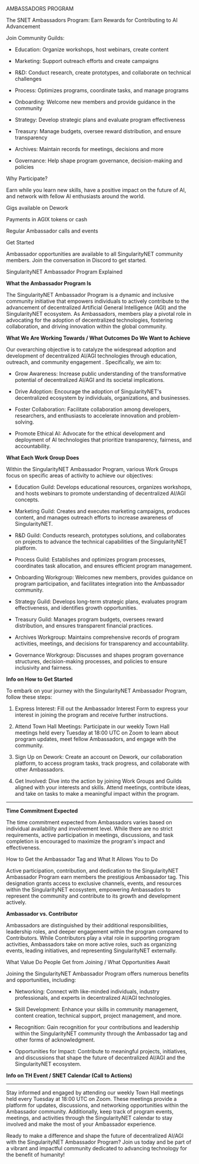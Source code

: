 AMBASSADORS PROGRAM













The SNET Ambassadors Program: Earn Rewards for Contributing to AI Advancement



Join Community Guilds:



- Education: Organize workshops, host webinars, create content

- Marketing: Support outreach efforts and create campaigns

- R&D: Conduct research, create prototypes, and collaborate on technical challenges

- Process: Optimizes programs, coordinate tasks, and manage programs

- Onboarding: Welcome new members and provide guidance in the community

- Strategy: Develop strategic plans and evaluate program effectiveness

- Treasury: Manage budgets, oversee reward distribution, and ensure transparency

- Archives: Maintain records for meetings, decisions and more

- Governance: Help shape program governance, decision-making and policies



Why Participate?



Earn while you learn new skills, have a positive impact on the future of AI, and network with fellow AI enthusiasts around the world.



Gigs available on Dework

Payments in AGIX tokens or cash

Regular Ambassador calls and events



Get Started



Ambassador opportunities are available to all SingularityNET community members. Join the conversation in Discord to get started.



















SingularityNET Ambassador Program Explained



**What the Ambassador Program Is**



The SingularityNET Ambassador Program is a dynamic and inclusive community initiative that empowers individuals to actively contribute to the advancement of decentralized Artificial General Intelligence (AGI) and the SingularityNET ecosystem. As Ambassadors, members play a pivotal role in advocating for the adoption of decentralized technologies, fostering collaboration, and driving innovation within the global community.







**What We Are Working Towards / What Outcomes Do We Want to Achieve**



Our overarching objective is to catalyze the widespread adoption and development of decentralized AI/AGI technologies through education, outreach, and community engagement . Specifically, we aim to:



- Grow Awareness: Increase public understanding of the transformative potential of decentralized AI/AGI and its societal implications.

- Drive Adoption: Encourage the adoption of SingularityNET's decentralized ecosystem by individuals, organizations, and businesses.

- Foster Collaboration: Facilitate collaboration among developers, researchers, and enthusiasts to accelerate innovation and problem-solving.

- Promote Ethical AI: Advocate for the ethical development and deployment of AI technologies that prioritize transparency, fairness, and accountability.



**What Each Work Group Does**



Within the SingularityNET Ambassador Program, various Work Groups focus on specific areas of activity to achieve our objectives:



- Education Guild: Develops educational resources, organizes workshops, and hosts webinars to promote understanding of decentralized AI/AGI concepts.

- Marketing Guild: Creates and executes marketing campaigns, produces content, and manages outreach efforts to increase awareness of SingularityNET.

- R&D Guild: Conducts research, prototypes solutions, and collaborates on projects to advance the technical capabilities of the SingularityNET platform.

- Process Guild: Establishes and optimizes program processes, coordinates task allocation, and ensures efficient program management.

- Onboarding Workgroup: Welcomes new members, provides guidance on program participation, and facilitates integration into the Ambassador community.

- Strategy Guild: Develops long-term strategic plans, evaluates program effectiveness, and identifies growth opportunities.

- Treasury Guild: Manages program budgets, oversees reward distribution, and ensures transparent financial practices.

- Archives Workgroup: Maintains comprehensive records of program activities, meetings, and decisions for transparency and accountability.

- Governance Workgroup: Discusses and shapes program governance structures, decision-making processes, and policies to ensure inclusivity and fairness.









**Info on How to Get Started**



To embark on your journey with the SingularityNET Ambassador Program, follow these steps:



1. Express Interest: Fill out the Ambassador Interest Form to express your interest in joining the program and receive further instructions.

2. Attend Town Hall Meetings: Participate in our weekly Town Hall meetings held every Tuesday at 18:00 UTC on Zoom to learn about program updates, meet fellow Ambassadors, and engage with the community.

3. Sign Up on Dework: Create an account on Dework, our collaboration platform, to access program tasks, track progress, and collaborate with other Ambassadors.

4. Get Involved: Dive into the action by joining Work Groups and Guilds aligned with your interests and skills. Attend meetings, contribute ideas, and take on tasks to make a meaningful impact within the program.

****

**Time Commitment Expected**



The time commitment expected from Ambassadors varies based on individual availability and involvement level. While there are no strict requirements, active participation in meetings, discussions, and task completion is encouraged to maximize the program's impact and effectiveness.



How to Get the Ambassador Tag and What It Allows You to Do



Active participation, contribution, and dedication to the SingularityNET Ambassador Program earn members the prestigious Ambassador tag. This designation grants access to exclusive channels, events, and resources within the SingularityNET ecosystem, empowering Ambassadors to represent the community and contribute to its growth and development actively.













**Ambassador vs. Contributor**



Ambassadors are distinguished by their additional responsibilities, leadership roles, and deeper engagement within the program compared to Contributors. While Contributors play a vital role in supporting program activities, Ambassadors take on more active roles, such as organizing events, leading initiatives, and representing SingularityNET externally.



What Value Do People Get from Joining / What Opportunities Await



Joining the SingularityNET Ambassador Program offers numerous benefits and opportunities, including:



- Networking: Connect with like-minded individuals, industry professionals, and experts in decentralized AI/AGI technologies.

- Skill Development: Enhance your skills in community management, content creation, technical support, project management, and more.

- Recognition: Gain recognition for your contributions and leadership within the SingularityNET community through the Ambassador tag and other forms of acknowledgment.

- Opportunities for Impact: Contribute to meaningful projects, initiatives, and discussions that shape the future of decentralized AI/AGI and the SingularityNET ecosystem.



**Info on TH Event / SNET Calendar (Call to Actions)**

****

Stay informed and engaged by attending our weekly Town Hall meetings held every Tuesday at 18:00 UTC on Zoom. These meetings provide a platform for updates, discussions, and networking opportunities within the Ambassador community. Additionally, keep track of program events, meetings, and activities through the SingularityNET calendar to stay involved and make the most of your Ambassador experience.



Ready to make a difference and shape the future of decentralized AI/AGI with the SingularityNET Ambassador Program? Join us today and be part of a vibrant and impactful community dedicated to advancing technology for the benefit of humanity!







